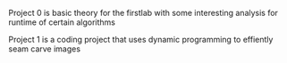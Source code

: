 Project 0 is basic theory for the firstlab with some interesting analysis for runtime of certain algorithms

Project 1 is a coding project that uses dynamic programming to effiently seam carve images
